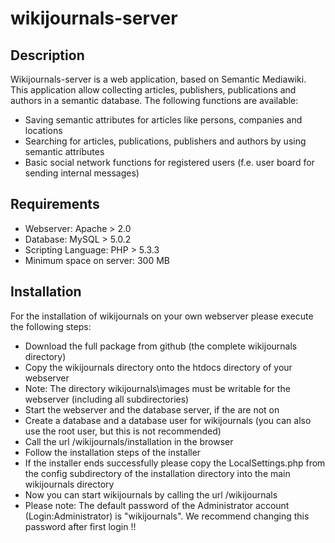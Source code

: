 wikijournals-server
===================

Description
-----------

Wikijournals-server is a web application, based on Semantic Mediawiki. This application allow collecting articles, publishers, publications and authors in a semantic database. The following functions are available:

- Saving semantic attributes for articles like persons, companies and locations
- Searching for articles, publications, publishers and authors by using semantic attributes
- Basic social network functions for registered users (f.e. user board for sending internal messages)

Requirements
------------
- Webserver: Apache > 2.0
- Database: MySQL > 5.0.2
- Scripting Language: PHP > 5.3.3
- Minimum space on server: 300 MB

Installation
------------

For the installation of wikijournals on your own webserver please execute the following steps:

- Download the full package from github (the complete wikijournals directory)
- Copy the wikijournals directory onto the htdocs directory of your webserver
- Note: The directory wikijournals\images must be writable for the webserver (including all subdirectories) 
- Start the webserver and the database server, if the are not on
- Create a database and a database user for wikijournals (you can also use the root user, but this is not recommended)
- Call the url <www-root>/wikijournals/installation in the browser
- Follow the installation steps of the installer
- If the installer ends successfully please copy the LocalSettings.php from the config subdirectory of the installation directory into the main wikijournals directory
- Now you can start wikijournals by calling the url <www-root>/wikijournals
- Please note: The default password of the Administrator account (Login:Administrator) is "wikijournals". We recommend changing this password after first login !!
